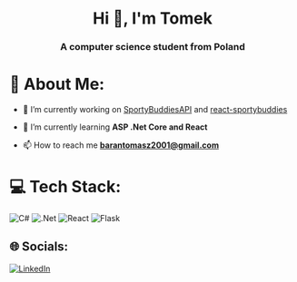 <h1 align="center">Hi 👋, I'm Tomek</h1>
<h3 align="center">A computer science student from Poland</h3>

# 💫 About Me:
- 🔭 I’m currently working on [SportyBuddiesAPI](https://github.com/tbaran2001/SportyBuddiesAPI) and [react-sportybuddies](https://github.com/tbaran2001/react-sportybuddies)

- 🌱 I’m currently learning **ASP .Net Core and React**

- 📫 How to reach me **barantomasz2001@gmail.com**

# 💻 Tech Stack:
![C#](https://img.shields.io/badge/c%23-%23239120.svg?style=for-the-badge&logo=csharp&logoColor=white) ![.Net](https://img.shields.io/badge/.NET-5C2D91?style=for-the-badge&logo=.net&logoColor=white) ![React](https://img.shields.io/badge/react-%2320232a.svg?style=for-the-badge&logo=react&logoColor=%2361DAFB) ![Flask](https://img.shields.io/badge/flask-%23000.svg?style=for-the-badge&logo=flask&logoColor=white) 

## 🌐 Socials:
[![LinkedIn](https://img.shields.io/badge/LinkedIn-%230077B5.svg?logo=linkedin&logoColor=white)](https://linkedin.com/in/tbaran2001) 
